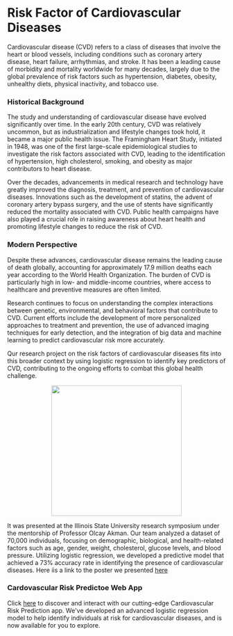 
# Risk Factor of Cardiovascular Diseases

Cardiovascular disease (CVD) refers to a class of diseases that involve the heart or blood vessels, including conditions such as coronary artery disease, heart failure, arrhythmias, and stroke. It has been a leading cause of morbidity and mortality worldwide for many decades, largely due to the global prevalence of risk factors such as hypertension, diabetes, obesity, unhealthy diets, physical inactivity, and tobacco use.

### Historical Background

The study and understanding of cardiovascular disease have evolved significantly over time. In the early 20th century, CVD was relatively uncommon, but as industrialization and lifestyle changes took hold, it became a major public health issue. The Framingham Heart Study, initiated in 1948, was one of the first large-scale epidemiological studies to investigate the risk factors associated with CVD, leading to the identification of hypertension, high cholesterol, smoking, and obesity as major contributors to heart disease.

Over the decades, advancements in medical research and technology have greatly improved the diagnosis, treatment, and prevention of cardiovascular diseases. Innovations such as the development of statins, the advent of coronary artery bypass surgery, and the use of stents have significantly reduced the mortality associated with CVD. Public health campaigns have also played a crucial role in raising awareness about heart health and promoting lifestyle changes to reduce the risk of CVD.

### Modern Perspective

Despite these advances, cardiovascular disease remains the leading cause of death globally, accounting for approximately 17.9 million deaths each year according to the World Health Organization. The burden of CVD is particularly high in low- and middle-income countries, where access to healthcare and preventive measures are often limited.

Research continues to focus on understanding the complex interactions between genetic, environmental, and behavioral factors that contribute to CVD. Current efforts include the development of more personalized approaches to treatment and prevention, the use of advanced imaging techniques for early detection, and the integration of big data and machine learning to predict cardiovascular risk more accurately.

Qur research project on the risk factors of cardiovascular diseases fits into this broader context by using logistic regression to identify key predictors of CVD, contributing to the ongoing efforts to combat this global health challenge.

<p align="center">
  <img src="https://github.com/Kwabenaduku/Risk-Factor-of-Cardiovascular-Diseases/blob/main/Heart.png" width="300" />
</p>

It was presented at the Illinois State University research symposium under the mentorship of Professor Olcay Akman. Our team analyzed a dataset of 70,000 individuals, focusing on demographic, biological, and health-related factors such as age, gender, weight, cholesterol, glucose levels, and blood pressure. Utilizing logistic regression, we developed a predictive model that achieved a 73\% accuracy rate in identifying the presence of cardiovascular diseases. Here iis a link to the poster we presented
[here](https://www.researchgate.net/publication/377358778_On_the_Risk_Factors_of_Cardiovascular_Diseases)

### Cardovascular Risk Predictoe Web App

Click [here](https://cardiorisk001-2fd5fe804ac8.herokuapp.com)  to discover and interact with our cutting-edge Cardiovascular Risk Prediction app. We've developed an advanced logistic regression model to help identify individuals at risk for cardiovascular diseases, and is now available for you to explore. 
